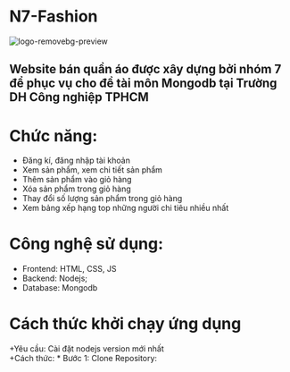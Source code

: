 # N7-Fashion
![logo-removebg-preview](https://github.com/user-attachments/assets/a10d6452-40ee-4fd1-ae35-3ecf538915e1)


Website bán quần áo được xây dựng bởi nhóm 7 để phục vụ cho đề tài môn Mongodb tại Trường DH Công nghiệp TPHCM
---------------------------------------------------------------------------------------------------------------
# Chức năng:
  + Đăng kí, đăng nhập tài khoản
  + Xem sản phẩm, xem chi tiết sản phẩm
  + Thêm sản phẩm vào giỏ hàng
  + Xóa sản phẩm trong giỏ hàng
  + Thay đổi số lượng sản phẩm trong giỏ hàng
  + Xem bảng xếp hạng top những người chi tiêu nhiều nhất

# Công nghệ sử dụng:
  + Frontend: HTML, CSS, JS
  + Backend: Nodejs;
  + Database: Mongodb

# Cách thức khởi chạy ứng dụng
  +Yêu cầu: Cài đặt nodejs version mới nhất 
  <br>
  +Cách thức:
    * Bước 1: Clone Repository:
      
